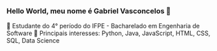 ### Hello World, meu nome é Gabriel Vasconcelos 👋

:school: Estudante do 4° período do IFPE - Bacharelado em Engenharia de Software
:pushpin: Principais interesses: Python, Java, JavaScript, HTML, CSS, SQL, Data Science


